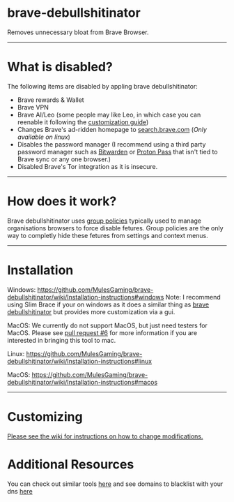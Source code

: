 # brave-debullshitinator
Removes unnecessary bloat from Brave Browser.

-------

# What is disabled?

The following items are disabled by appling brave debullshitinator:

* Brave rewards & Wallet
* Brave VPN
* Brave AI/Leo (some people may like Leo, in which case you can reenable it following the [customization guide](https://github.com/MulesGaming/brave-debullshitinator/wiki/Customization))
* Changes Brave's ad-ridden homepage to [search.brave.com](https://search.brave.com) (*Only available on linux*)
* Disables the password manager (I recommend using a third party password manager such as [Bitwarden](https://bitwarden.com) or [Proton Pass](https://proton.me/pass) that isn't tied to Brave sync or any one browser.)
* Disabled Brave's Tor integration as it is insecure.

-------

# How does it work?

Brave debullshitinator uses [group policies](https://support.brave.com/hc/en-us/articles/360039248271-Group-Policy) typically used to manage organisations browsers to force disable fetures. Group policies are the only way to completly hide these fetures from settings and context menus.

-------

# Installation

Windows: https://github.com/MulesGaming/brave-debullshitinator/wiki/Installation-instructions#windows
Note: I recommend using Slim Brace if your on windows as it does a similar thing as [brave debullshitinator](https://github.com/ltx0101/SlimBrave) but provides more customization via a gui.

MacOS: We currently do not support MacOS, but just need testers for MacOS. Please see [pull request #6](https://github.com/MulesGaming/brave-debullshitinator/pull/6) for more information if you are interested in bringing this tool to mac.

Linux: https://github.com/MulesGaming/brave-debullshitinator/wiki/Installation-instructions#linux

MacOS: https://github.com/MulesGaming/brave-debullshitinator/wiki/Installation-instructions#macos

-------

# Customizing

[Please see the wiki for instructions on how to change modifications.](https://github.com/MulesGaming/brave-debullshitinator/wiki/Customization)

# Additional Resources

You can check out similar tools [here](https://github.com/MulesGaming/brave-debullshitinator/wiki/Additional-Resources#other-tools) and see domains to blacklist with your dns [here](https://github.com/MulesGaming/brave-debullshitinator/wiki/Additional-Resources#brave-telemetrytracking-dns-blacklists)
